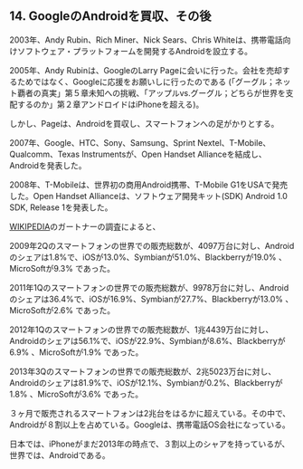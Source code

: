 ## 14. GoogleのAndroidを買収、その後

2003年、Andy Rubin、Rich Miner、Nick Sears、Chris Whiteは、携帯電話向けソフトウェア・プラットフォームを開発するAndroidを設立する。

2005年、Andy Rubinは、GoogleのLarry Pageに会いに行った。会社を売却するためではなく、Googleに応援をお願いしに行ったのである (「グーグル；ネット覇者の真実」第５章未知への挑戦、「アップルvs.グーグル；どちらが世界を支配するのか」第２章アンドロイドはiPhoneを超える)。

しかし、Pageは、Androidを買収し、スマートフォンへの足がかりとする。

2007年、Google、HTC、Sony、Samsung、Sprint Nextel、T-Mobile、Qualcomm、Texas Instrumentsが、Open Handset Allianceを結成し、Androidを発表した。

2008年、T-Mobileは、世界初の商用Android携帯、T-Mobile G1をUSAで発売した。Open Handset Allianceは、ソフトウェア開発キット(SDK) Android 1.0 SDK, Release 1を発表した。

[WIKIPEDIA](https://ja.wikipedia.org/wiki/Android)のガートナーの調査によると、

2009年2Qのスマートフォンの世界での販売総数が、4097万台に対し、Androidのシェアは1.8%で、iOSが13.0%、Symbianが51.0%、Blackberryが19.0% 、MicroSoftが9.3% であった。

2011年1Qのスマートフォンの世界での販売総数が、9978万台に対し、Androidのシェアは36.4%で、iOSが16.9%、Symbianが27.7%、Blackberryが13.0% 、MicroSoftが2.6% であった。

2012年1Qのスマートフォンの世界での販売総数が、1兆4439万台に対し、Androidのシェアは56.1%で、iOSが22.9%、Symbianが8.6%、Blackberryが6.9% 、MicroSoftが1.9% であった。

2013年3Qのスマートフォンの世界での販売総数が、2兆5023万台に対し、Androidのシェアは81.9%で、iOSが12.1%、Symbianが0.2%、Blackberryが1.8% 、MicroSoftが3.6% であった。

３ヶ月で販売されるスマートフォンは2兆台をはるかに超えている。その中で、Androidが８割以上を占めている。Googleは、携帯電話OS会社になっている。

日本では、iPhoneがまだ2013年の時点で、３割以上のシャアを持っているが、世界では、Androidである。
